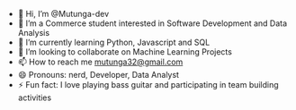 - 👋 Hi, I’m @Mutunga-dev
- 👀 I’m a Commerce student interested in Software Development and Data Analysis
- 🌱 I’m currently learning Python, Javascript and SQL
- 💞️ I’m looking to collaborate on Machine Learning Projects
- 📫 How to reach me mutunga32@gmail.com
- 😄 Pronouns: nerd, Developer, Data Analyst
- ⚡ Fun fact: I love playing bass guitar and participating in team building activities

<!---
Mutunga-dev/Mutunga-dev is a ✨ special ✨ repository because its `README.md` (this file) appears on your GitHub profile.
You can click the Preview link to take a look at your changes.
--->
